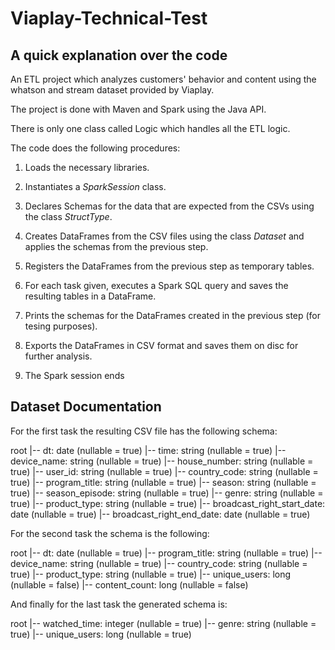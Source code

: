 # Viaplay-Technical-Test

## A quick explanation over the code

An ETL project which analyzes customers' behavior and content using the whatson and stream dataset provided by Viaplay.

The project is done with Maven and Spark using the Java API. 

There is only one class called Logic which handles all the ETL logic.

The code does the following procedures:

1. Loads the necessary libraries.

2. Instantiates a *SparkSession* class.

3. Declares Schemas for the data that are expected from the CSVs using the class *StructType*.  

4. Creates DataFrames from the CSV files using the class *Dataset<Row>* and applies the schemas from the previous step.

5. Registers the DataFrames from the previous step as temporary tables.

6. For each task given, executes a Spark SQL query and saves the resulting tables in a DataFrame.

7. Prints the schemas for the DataFrames created in the previous step (for tesing purposes).

8. Exports the DataFrames in CSV format and saves them on disc for further analysis.

9. The Spark session ends

## Dataset Documentation

For the first task the resulting CSV file has the following schema:

root
 |-- dt: date (nullable = true)
 |-- time: string (nullable = true)
 |-- device_name: string (nullable = true)
 |-- house_number: string (nullable = true)
 |-- user_id: string (nullable = true)
 |-- country_code: string (nullable = true)
 |-- program_title: string (nullable = true)
 |-- season: string (nullable = true)
 |-- season_episode: string (nullable = true)
 |-- genre: string (nullable = true)
 |-- product_type: string (nullable = true)
 |-- broadcast_right_start_date: date (nullable = true)
 |-- broadcast_right_end_date: date (nullable = true)

For the second task the schema is the following:

root
 |-- dt: date (nullable = true)
 |-- program_title: string (nullable = true)
 |-- device_name: string (nullable = true)
 |-- country_code: string (nullable = true)
 |-- product_type: string (nullable = true)
 |-- unique_users: long (nullable = false)
 |-- content_count: long (nullable = false)
 
 And finally for the last task the generated schema is:

root
 |-- watched_time: integer (nullable = true)
 |-- genre: string (nullable = true)
 |-- unique_users: long (nullable = true)
